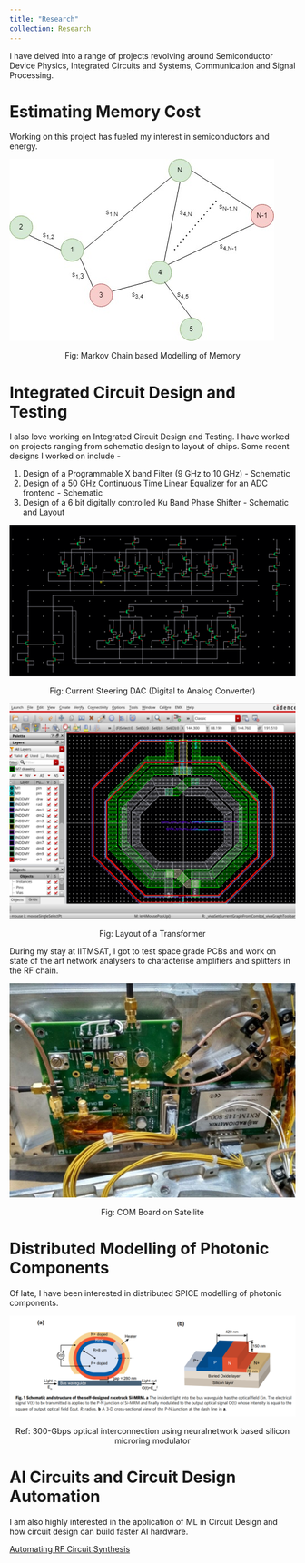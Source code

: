 ```yaml
---
title: "Research"
collection: Research
---
```


I have delved into a range of projects revolving around Semiconductor Device Physics, Integrated Circuits and Systems, Communication and Signal Processing.  

# Estimating Memory Cost

Working on this project has fueled my interest in semiconductors and energy.

![Markov Chain based Modelling of Memory](/images/WebGraph.jpg)
<center> Fig: Markov Chain based Modelling of Memory </center>

# Integrated Circuit Design and Testing

I also love working on Integrated Circuit Design and Testing. I have worked on projects ranging from schematic design to layout of chips. Some recent designs I worked on include - 

<ol>
<li>Design of a Programmable X band Filter (9 GHz to 10 GHz) - Schematic</li>
<li>Design of a 50 GHz Continuous Time Linear Equalizer for an ADC frontend - Schematic </li>
<li>Design of a 6 bit digitally controlled Ku Band Phase Shifter - Schematic and Layout </li>
</ol>

![DAC](/images/DAC.png)
<center> Fig: Current Steering DAC (Digital to Analog Converter) </center>

![Layout](/images/Layout.png)
<center> Fig: Layout of a Transformer </center>

During my stay at IITMSAT, I got to test space grade PCBs and work on state of the art network analysers to characterise amplifiers and splitters in the RF chain. 

![COMTX](/images/COM.jpg)
<center> Fig: COM Board on Satellite </center>

# Distributed Modelling of Photonic Components

Of late, I have been interested in distributed SPICE modelling of photonic components. 

![MRM](/images/MRM.png)
<center> Ref: 300-Gbps optical interconnection using neuralnetwork based silicon microring modulator </center>

# AI Circuits and Circuit Design Automation

I am also highly interested in the application of ML in Circuit Design and how circuit design can build faster AI hardware. 

[Automating RF Circuit Synthesis](https://github.com/ANIRUDHBS1/Automating-RF-Circuit-Synthesis)